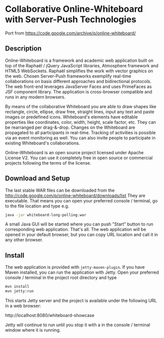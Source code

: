 # Collaborative Online-Whiteboard with Server-Push Technologies

Port from https://code.google.com/archive/p/online-whiteboard/

## Description

Online-Whiteboard is a framework and academic web application built on top of the Raphaël / jQuery JavaScript libraries, Atmosphere framework and HTML5 WebSockets. Raphaël simplifies the work with vector graphics on the web. Chosen Server-Push frameworks exemplify real-time collaborations on basis different approaches and bidirectional protocols. The web front-end leverages JavaServer Faces and uses PrimeFaces as JSF component library. The application is cross-browser compatible and runs in any modern browsers.

By means of the collaborative Whiteboard you are able to draw shapes like rectangle, circle, ellipse, draw free, straight lines, input any text and paste images or predefined icons. Whiteboard's elements have editable properties like coordinates, color, width, height, scale factor, etc. They can be rearranged per drag-&-drop. Changes on the Whiteboard are propagated to all participants in real-time. Tracking of activities is possible via an event monitoring as well. You can also invite people to participate in existing Whiteboard's collaborations.

Online-Whiteboard is an open source project licensed under Apache License V2. You can use it completely free in open source or commercial projects following the terms of the license.

## Download and Setup

The last stable WAR files can be downloaded from the http://code.google.com/p/online-whiteboard/downloads/list They are executable. That means you can open your preferred console / terminal, go to the file location and type e.g.

```sh
java -jar whiteboard-long-polling.war
```

A small Java GUI will be started where you can push "Start" button to run corresponding web application. That's all. The web application will be opened in your default browser, but you can copy URL location and call it in any other browser.

## Install

The web application is provided with `jetty-maven-plugin`. If you have Maven installed, you can run the application with Jetty. Open your preferred console / terminal in the project root directory and type

```sh
mvn install
mvn jetty:run
```

This starts Jetty server and the project is available under the following URL in a web browser:

http://localhost:8080/whiteboard-showcase

Jetty will continue to run until you stop it with a in the console / terminal window where it is running.